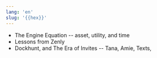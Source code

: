 ```yaml
---
lang: 'en'
slug: '{{hex}}'
---
```


- The Engine Equation -- asset, utility, and time
- Lessons from Zenly
- Dockhunt, and The Era of Invites -- Tana, Amie, Texts, 
